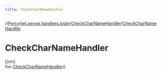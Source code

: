 ```yaml
---
title: CheckCharNameHandler
---
```

//[Perry](../../../index.html)/[net.server.handlers.login](../index.html)/[CheckCharNameHandler](index.html)/[CheckCharNameHandler](-check-char-name-handler.html)



# CheckCharNameHandler



[jvm]\
fun [CheckCharNameHandler](-check-char-name-handler.html)()




